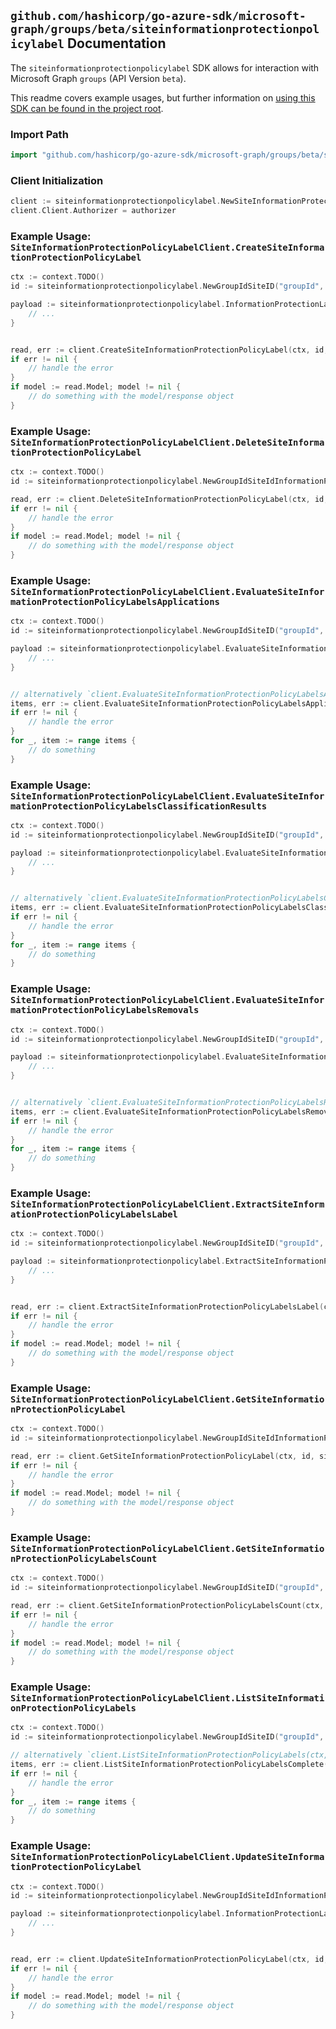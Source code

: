 
## `github.com/hashicorp/go-azure-sdk/microsoft-graph/groups/beta/siteinformationprotectionpolicylabel` Documentation

The `siteinformationprotectionpolicylabel` SDK allows for interaction with Microsoft Graph `groups` (API Version `beta`).

This readme covers example usages, but further information on [using this SDK can be found in the project root](https://github.com/hashicorp/go-azure-sdk/tree/main/docs).

### Import Path

```go
import "github.com/hashicorp/go-azure-sdk/microsoft-graph/groups/beta/siteinformationprotectionpolicylabel"
```


### Client Initialization

```go
client := siteinformationprotectionpolicylabel.NewSiteInformationProtectionPolicyLabelClientWithBaseURI("https://graph.microsoft.com")
client.Client.Authorizer = authorizer
```


### Example Usage: `SiteInformationProtectionPolicyLabelClient.CreateSiteInformationProtectionPolicyLabel`

```go
ctx := context.TODO()
id := siteinformationprotectionpolicylabel.NewGroupIdSiteID("groupId", "siteId")

payload := siteinformationprotectionpolicylabel.InformationProtectionLabel{
	// ...
}


read, err := client.CreateSiteInformationProtectionPolicyLabel(ctx, id, payload, siteinformationprotectionpolicylabel.DefaultCreateSiteInformationProtectionPolicyLabelOperationOptions())
if err != nil {
	// handle the error
}
if model := read.Model; model != nil {
	// do something with the model/response object
}
```


### Example Usage: `SiteInformationProtectionPolicyLabelClient.DeleteSiteInformationProtectionPolicyLabel`

```go
ctx := context.TODO()
id := siteinformationprotectionpolicylabel.NewGroupIdSiteIdInformationProtectionPolicyLabelID("groupId", "siteId", "informationProtectionLabelId")

read, err := client.DeleteSiteInformationProtectionPolicyLabel(ctx, id, siteinformationprotectionpolicylabel.DefaultDeleteSiteInformationProtectionPolicyLabelOperationOptions())
if err != nil {
	// handle the error
}
if model := read.Model; model != nil {
	// do something with the model/response object
}
```


### Example Usage: `SiteInformationProtectionPolicyLabelClient.EvaluateSiteInformationProtectionPolicyLabelsApplications`

```go
ctx := context.TODO()
id := siteinformationprotectionpolicylabel.NewGroupIdSiteID("groupId", "siteId")

payload := siteinformationprotectionpolicylabel.EvaluateSiteInformationProtectionPolicyLabelsApplicationsRequest{
	// ...
}


// alternatively `client.EvaluateSiteInformationProtectionPolicyLabelsApplications(ctx, id, payload, siteinformationprotectionpolicylabel.DefaultEvaluateSiteInformationProtectionPolicyLabelsApplicationsOperationOptions())` can be used to do batched pagination
items, err := client.EvaluateSiteInformationProtectionPolicyLabelsApplicationsComplete(ctx, id, payload, siteinformationprotectionpolicylabel.DefaultEvaluateSiteInformationProtectionPolicyLabelsApplicationsOperationOptions())
if err != nil {
	// handle the error
}
for _, item := range items {
	// do something
}
```


### Example Usage: `SiteInformationProtectionPolicyLabelClient.EvaluateSiteInformationProtectionPolicyLabelsClassificationResults`

```go
ctx := context.TODO()
id := siteinformationprotectionpolicylabel.NewGroupIdSiteID("groupId", "siteId")

payload := siteinformationprotectionpolicylabel.EvaluateSiteInformationProtectionPolicyLabelsClassificationResultsRequest{
	// ...
}


// alternatively `client.EvaluateSiteInformationProtectionPolicyLabelsClassificationResults(ctx, id, payload, siteinformationprotectionpolicylabel.DefaultEvaluateSiteInformationProtectionPolicyLabelsClassificationResultsOperationOptions())` can be used to do batched pagination
items, err := client.EvaluateSiteInformationProtectionPolicyLabelsClassificationResultsComplete(ctx, id, payload, siteinformationprotectionpolicylabel.DefaultEvaluateSiteInformationProtectionPolicyLabelsClassificationResultsOperationOptions())
if err != nil {
	// handle the error
}
for _, item := range items {
	// do something
}
```


### Example Usage: `SiteInformationProtectionPolicyLabelClient.EvaluateSiteInformationProtectionPolicyLabelsRemovals`

```go
ctx := context.TODO()
id := siteinformationprotectionpolicylabel.NewGroupIdSiteID("groupId", "siteId")

payload := siteinformationprotectionpolicylabel.EvaluateSiteInformationProtectionPolicyLabelsRemovalsRequest{
	// ...
}


// alternatively `client.EvaluateSiteInformationProtectionPolicyLabelsRemovals(ctx, id, payload, siteinformationprotectionpolicylabel.DefaultEvaluateSiteInformationProtectionPolicyLabelsRemovalsOperationOptions())` can be used to do batched pagination
items, err := client.EvaluateSiteInformationProtectionPolicyLabelsRemovalsComplete(ctx, id, payload, siteinformationprotectionpolicylabel.DefaultEvaluateSiteInformationProtectionPolicyLabelsRemovalsOperationOptions())
if err != nil {
	// handle the error
}
for _, item := range items {
	// do something
}
```


### Example Usage: `SiteInformationProtectionPolicyLabelClient.ExtractSiteInformationProtectionPolicyLabelsLabel`

```go
ctx := context.TODO()
id := siteinformationprotectionpolicylabel.NewGroupIdSiteID("groupId", "siteId")

payload := siteinformationprotectionpolicylabel.ExtractSiteInformationProtectionPolicyLabelsLabelRequest{
	// ...
}


read, err := client.ExtractSiteInformationProtectionPolicyLabelsLabel(ctx, id, payload, siteinformationprotectionpolicylabel.DefaultExtractSiteInformationProtectionPolicyLabelsLabelOperationOptions())
if err != nil {
	// handle the error
}
if model := read.Model; model != nil {
	// do something with the model/response object
}
```


### Example Usage: `SiteInformationProtectionPolicyLabelClient.GetSiteInformationProtectionPolicyLabel`

```go
ctx := context.TODO()
id := siteinformationprotectionpolicylabel.NewGroupIdSiteIdInformationProtectionPolicyLabelID("groupId", "siteId", "informationProtectionLabelId")

read, err := client.GetSiteInformationProtectionPolicyLabel(ctx, id, siteinformationprotectionpolicylabel.DefaultGetSiteInformationProtectionPolicyLabelOperationOptions())
if err != nil {
	// handle the error
}
if model := read.Model; model != nil {
	// do something with the model/response object
}
```


### Example Usage: `SiteInformationProtectionPolicyLabelClient.GetSiteInformationProtectionPolicyLabelsCount`

```go
ctx := context.TODO()
id := siteinformationprotectionpolicylabel.NewGroupIdSiteID("groupId", "siteId")

read, err := client.GetSiteInformationProtectionPolicyLabelsCount(ctx, id, siteinformationprotectionpolicylabel.DefaultGetSiteInformationProtectionPolicyLabelsCountOperationOptions())
if err != nil {
	// handle the error
}
if model := read.Model; model != nil {
	// do something with the model/response object
}
```


### Example Usage: `SiteInformationProtectionPolicyLabelClient.ListSiteInformationProtectionPolicyLabels`

```go
ctx := context.TODO()
id := siteinformationprotectionpolicylabel.NewGroupIdSiteID("groupId", "siteId")

// alternatively `client.ListSiteInformationProtectionPolicyLabels(ctx, id, siteinformationprotectionpolicylabel.DefaultListSiteInformationProtectionPolicyLabelsOperationOptions())` can be used to do batched pagination
items, err := client.ListSiteInformationProtectionPolicyLabelsComplete(ctx, id, siteinformationprotectionpolicylabel.DefaultListSiteInformationProtectionPolicyLabelsOperationOptions())
if err != nil {
	// handle the error
}
for _, item := range items {
	// do something
}
```


### Example Usage: `SiteInformationProtectionPolicyLabelClient.UpdateSiteInformationProtectionPolicyLabel`

```go
ctx := context.TODO()
id := siteinformationprotectionpolicylabel.NewGroupIdSiteIdInformationProtectionPolicyLabelID("groupId", "siteId", "informationProtectionLabelId")

payload := siteinformationprotectionpolicylabel.InformationProtectionLabel{
	// ...
}


read, err := client.UpdateSiteInformationProtectionPolicyLabel(ctx, id, payload, siteinformationprotectionpolicylabel.DefaultUpdateSiteInformationProtectionPolicyLabelOperationOptions())
if err != nil {
	// handle the error
}
if model := read.Model; model != nil {
	// do something with the model/response object
}
```

